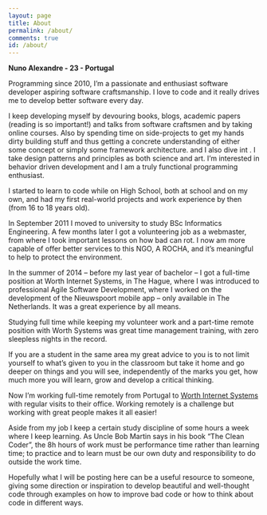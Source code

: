 ```yaml
---
layout: page
title: About
permalink: /about/ 
comments: true
id: /about/
---
```



**Nuno Alexandre - 23 - Portugal**

Programming since 2010, I’m a passionate and enthusiast software developer aspiring software craftsmanship. I love to code and it really drives me to develop better software every day. 

I keep developing myself by devouring books, blogs, academic papers (reading is so important!) and talks from software craftsmen and by taking online courses. Also by spending time on side-projects to get my hands dirty building stuff and thus getting a concrete understanding of either some concept or simply some framework architecture. and I also dive int . I take design patterns and principles as both science and art. I’m interested in behavior driven development and I am a truly functional programming enthusiast.

I started to learn to code while on High School, both at school and on my own, and had my first real-world projects and work experience by then (from 16 to 18 years old).

In September 2011 I moved to university to study BSc Informatics Engineering. A few months later I got a volunteering job as a webmaster, from where I took important lessons on how bad can rot. I now am more capable of offer better services to this NGO, A ROCHA, and it’s meaningful to help to protect the environment.

In the summer of 2014 – before my last year of bachelor – I got a full-time position at Worth Internet Systems, in The Hague, where I was introduced to professional Agile Software Development, where I worked on the development of the Nieuwspoort mobile app – only available in The Netherlands. It was a great experience by all means.

Studying full time while keeping my volunteer work and a part-time remote position with Worth Systems was great time management training, with zero sleepless nights in the record.  
 
If you are a student in the same area my great advice to you is to not limit yourself to what’s given to you in the classroom but take it home and go deeper on things and you will see, independently of the marks you get, how much more you will learn, grow and develop a critical thinking.

Now I’m working full-time remotely from Portugal to [Worth Internet Systems](http://worth.systems) with regular visits to their office. Working remotely is a challenge but working with great people makes it all easier!

Aside from my job I keep a certain study discipline of some hours a week where I keep learning.
As Uncle Bob Martin says in his book “The Clean Coder”, the 8h hours of work must be performance time rather than learning time; to practice and to learn must be our own duty and responsibility to do outside the work time.

Hopefully what I will be posting here can be a useful resource to someone, giving some direction or inspiration to develop beautiful and well-thought code through examples on how to improve bad code or how to think about code in different ways.